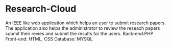 # Research-Cloud
An IEEE like web application which helps an user to submit research papers. 
The application also helps the administrator to review the reseach papers submit their revies and submit the results for the users. 
Back-end:PHP
Front-end: HTML, CSS
Database: MYSQL
